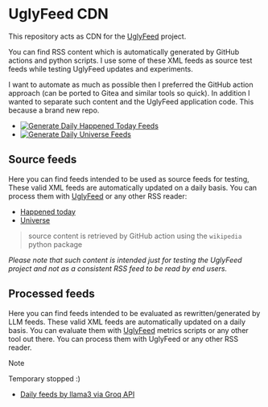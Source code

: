 # UglyFeed CDN

This repository acts as CDN for the [UglyFeed](https://github.com/fabriziosalmi/UglyFeed) project.

You can find RSS content which is automatically generated by GitHub actions and python scripts. I use some of these XML feeds as source test feeds while testing UglyFeed updates and experiments. 

I want to automate as much as possible then I preferred the GitHub action approach (can be ported to Gitea and similar tools so quick). In addition I wanted to separate such content and the UglyFeed application code. This because a brand new repo.

- [![Generate Daily Happened Today Feeds](https://github.com/fabriziosalmi/uglyfeed-cdn/actions/workflows/generate_daily_feeds.yml/badge.svg)](https://github.com/fabriziosalmi/uglyfeed-cdn/actions/workflows/generate_daily_feeds.yml) 
- [![Generate Daily Universe Feeds](https://github.com/fabriziosalmi/uglyfeed-cdn/actions/workflows/generate_universe_feeds.yml/badge.svg)](https://github.com/fabriziosalmi/uglyfeed-cdn/actions/workflows/generate_universe_feeds.yml)

## Source feeds
Here you can find feeds intended to be used as source feeds for testing, These valid XML feeds are automatically updated on a daily basis. You can process them with [UglyFeed](https://github.com/fabriziosalmi/UglyFeed) or any other RSS reader:

- [Happened today](https://github.com/fabriziosalmi/uglyfeed-cdn/blob/main/happened-today/README.md)
- [Universe](https://github.com/fabriziosalmi/uglyfeed-cdn/blob/main/universe/README.md)

> source content is retrieved by GitHub action using the `wikipedia` python package

_Please note that such content is intended just for testing the UglyFeed project and not as a consistent RSS feed to be read by end users._

## Processed feeds
Here you can find feeds intended to be evaluated as rewritten/generated by LLM feeds. These valid XML feeds are automatically updated on a daily basis. You can evaluate them with [UglyFeed](https://github.com/fabriziosalmi/UglyFeed) metrics scripts or any other tool out there. You can process them with UglyFeed or any other RSS reader.

> [!NOTE]
> Temporary stopped :)
> - [Daily feeds by llama3 via Groq API](https://github.com/fabriziosalmi/uglyfeed-cdn/blob/main/feeds/uglyfeeds.xml)


